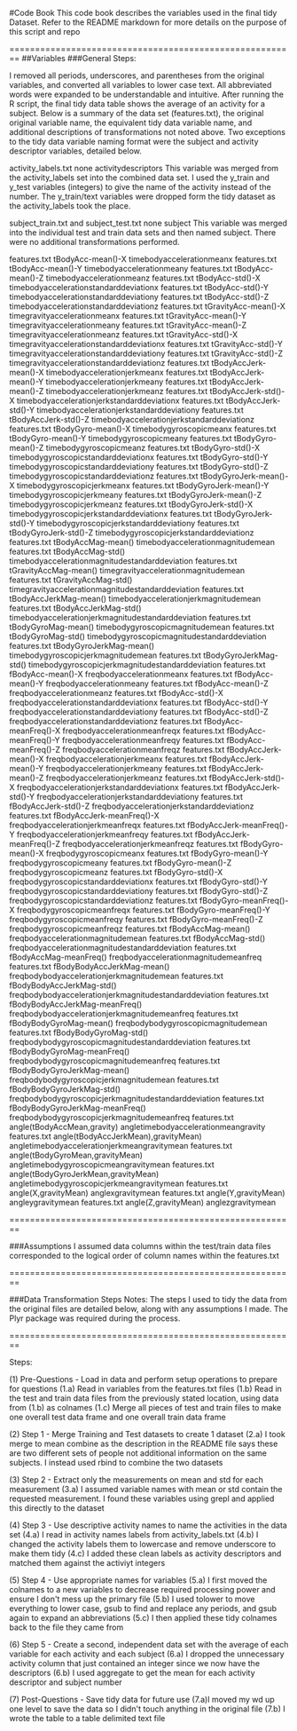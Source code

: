 #Code Book
This code book describes the variables used in the final tidy Dataset. Refer to the README markdown for more details on the purpose of this script and repo

========================================================
##Variables
###General Steps:

I removed all periods, underscores, and parentheses from the original variables, and converted all variables to lower case text. All abbreviated words were expanded to be understandable and intuitive. After running the R script, the final tidy data table shows the average of an activity for a subject. Below is a summary of the data set (features.txt), the original original variable name, the equivalent tidy data variable name, and additional descriptions of transformations not noted above. Two exceptions to the tidy data variable naming format were the subject and activity descriptor variables, detailed below.

activity_labels.txt      none      activitydescriptors      This variable was merged from the activity_labels set into the combined data set. I used the y_train and y_test variables (integers) to give the name of the activity instead of the number. The y_train/text variables were dropped form the tidy dataset as the activity_labels took the place.

subject_train.txt and subject_test.txt      none      subject      This variable was merged into the individual test and train data sets and then named subject. There were no additional transformations performed.

features.txt      tBodyAcc-mean()-X      timebodyaccelerationmeanx
features.txt      tBodyAcc-mean()-Y      timebodyaccelerationmeany
features.txt      tBodyAcc-mean()-Z      timebodyaccelerationmeanz
features.txt      tBodyAcc-std()-X      timebodyaccelerationstandarddeviationx
features.txt      tBodyAcc-std()-Y      timebodyaccelerationstandarddeviationy
features.txt      tBodyAcc-std()-Z      timebodyaccelerationstandarddeviationz
features.txt      tGravityAcc-mean()-X      timegravityaccelerationmeanx
features.txt      tGravityAcc-mean()-Y      timegravityaccelerationmeany
features.txt      tGravityAcc-mean()-Z      timegravityaccelerationmeanz
features.txt      tGravityAcc-std()-X      timegravityaccelerationstandarddeviationx
features.txt      tGravityAcc-std()-Y      timegravityaccelerationstandarddeviationy
features.txt      tGravityAcc-std()-Z      timegravityaccelerationstandarddeviationz
features.txt      tBodyAccJerk-mean()-X      timebodyaccelerationjerkmeanx
features.txt      tBodyAccJerk-mean()-Y      timebodyaccelerationjerkmeany
features.txt      tBodyAccJerk-mean()-Z      timebodyaccelerationjerkmeanz
features.txt      tBodyAccJerk-std()-X      timebodyaccelerationjerkstandarddeviationx
features.txt      tBodyAccJerk-std()-Y      timebodyaccelerationjerkstandarddeviationy
features.txt      tBodyAccJerk-std()-Z      timebodyaccelerationjerkstandarddeviationz
features.txt      tBodyGyro-mean()-X      timebodygyroscopicmeanx
features.txt      tBodyGyro-mean()-Y      timebodygyroscopicmeany
features.txt      tBodyGyro-mean()-Z      timebodygyroscopicmeanz
features.txt      tBodyGyro-std()-X      timebodygyroscopicstandarddeviationx
features.txt      tBodyGyro-std()-Y      timebodygyroscopicstandarddeviationy
features.txt      tBodyGyro-std()-Z      timebodygyroscopicstandarddeviationz
features.txt      tBodyGyroJerk-mean()-X      timebodygyroscopicjerkmeanx
features.txt      tBodyGyroJerk-mean()-Y      timebodygyroscopicjerkmeany
features.txt      tBodyGyroJerk-mean()-Z      timebodygyroscopicjerkmeanz
features.txt      tBodyGyroJerk-std()-X      timebodygyroscopicjerkstandarddeviationx
features.txt      tBodyGyroJerk-std()-Y      timebodygyroscopicjerkstandarddeviationy
features.txt      tBodyGyroJerk-std()-Z      timebodygyroscopicjerkstandarddeviationz
features.txt      tBodyAccMag-mean()      timebodyaccelerationmagnitudemean
features.txt      tBodyAccMag-std()      timebodyaccelerationmagnitudestandarddeviation
features.txt      tGravityAccMag-mean()      timegravityaccelerationmagnitudemean
features.txt      tGravityAccMag-std()      timegravityaccelerationmagnitudestandarddeviation
features.txt      tBodyAccJerkMag-mean()      timebodyaccelerationjerkmagnitudemean
features.txt      tBodyAccJerkMag-std()      timebodyaccelerationjerkmagnitudestandarddeviation
features.txt      tBodyGyroMag-mean()      timebodygyroscopicmagnitudemean
features.txt      tBodyGyroMag-std()      timebodygyroscopicmagnitudestandarddeviation
features.txt      tBodyGyroJerkMag-mean()      timebodygyroscopicjerkmagnitudemean
features.txt      tBodyGyroJerkMag-std()      timebodygyroscopicjerkmagnitudestandarddeviation
features.txt      fBodyAcc-mean()-X      freqbodyaccelerationmeanx
features.txt      fBodyAcc-mean()-Y      freqbodyaccelerationmeany
features.txt      fBodyAcc-mean()-Z      freqbodyaccelerationmeanz
features.txt      fBodyAcc-std()-X      freqbodyaccelerationstandarddeviationx
features.txt      fBodyAcc-std()-Y      freqbodyaccelerationstandarddeviationy
features.txt      fBodyAcc-std()-Z      freqbodyaccelerationstandarddeviationz
features.txt      fBodyAcc-meanFreq()-X      freqbodyaccelerationmeanfreqx
features.txt      fBodyAcc-meanFreq()-Y      freqbodyaccelerationmeanfreqy
features.txt      fBodyAcc-meanFreq()-Z      freqbodyaccelerationmeanfreqz
features.txt      fBodyAccJerk-mean()-X      freqbodyaccelerationjerkmeanx
features.txt      fBodyAccJerk-mean()-Y      freqbodyaccelerationjerkmeany
features.txt      fBodyAccJerk-mean()-Z      freqbodyaccelerationjerkmeanz
features.txt      fBodyAccJerk-std()-X      freqbodyaccelerationjerkstandarddeviationx
features.txt      fBodyAccJerk-std()-Y      freqbodyaccelerationjerkstandarddeviationy
features.txt      fBodyAccJerk-std()-Z      freqbodyaccelerationjerkstandarddeviationz
features.txt      fBodyAccJerk-meanFreq()-X      freqbodyaccelerationjerkmeanfreqx
features.txt      fBodyAccJerk-meanFreq()-Y      freqbodyaccelerationjerkmeanfreqy
features.txt      fBodyAccJerk-meanFreq()-Z      freqbodyaccelerationjerkmeanfreqz
features.txt      fBodyGyro-mean()-X      freqbodygyroscopicmeanx
features.txt      fBodyGyro-mean()-Y      freqbodygyroscopicmeany
features.txt      fBodyGyro-mean()-Z      freqbodygyroscopicmeanz
features.txt      fBodyGyro-std()-X      freqbodygyroscopicstandarddeviationx
features.txt      fBodyGyro-std()-Y      freqbodygyroscopicstandarddeviationy
features.txt      fBodyGyro-std()-Z      freqbodygyroscopicstandarddeviationz
features.txt      fBodyGyro-meanFreq()-X      freqbodygyroscopicmeanfreqx
features.txt      fBodyGyro-meanFreq()-Y      freqbodygyroscopicmeanfreqy
features.txt      fBodyGyro-meanFreq()-Z      freqbodygyroscopicmeanfreqz
features.txt      fBodyAccMag-mean()      freqbodyaccelerationmagnitudemean
features.txt      fBodyAccMag-std()      freqbodyaccelerationmagnitudestandarddeviation
features.txt      fBodyAccMag-meanFreq()      freqbodyaccelerationmagnitudemeanfreq
features.txt      fBodyBodyAccJerkMag-mean()      freqbodybodyaccelerationjerkmagnitudemean
features.txt      fBodyBodyAccJerkMag-std()      freqbodybodyaccelerationjerkmagnitudestandarddeviation
features.txt      fBodyBodyAccJerkMag-meanFreq()      freqbodybodyaccelerationjerkmagnitudemeanfreq
features.txt      fBodyBodyGyroMag-mean()      freqbodybodygyroscopicmagnitudemean
features.txt      fBodyBodyGyroMag-std()      freqbodybodygyroscopicmagnitudestandarddeviation
features.txt      fBodyBodyGyroMag-meanFreq()      freqbodybodygyroscopicmagnitudemeanfreq
features.txt      fBodyBodyGyroJerkMag-mean()      freqbodybodygyroscopicjerkmagnitudemean
features.txt      fBodyBodyGyroJerkMag-std()      freqbodybodygyroscopicjerkmagnitudestandarddeviation
features.txt      fBodyBodyGyroJerkMag-meanFreq()      freqbodybodygyroscopicjerkmagnitudemeanfreq
features.txt      angle(tBodyAccMean,gravity)      angletimebodyaccelerationmeangravity
features.txt      angle(tBodyAccJerkMean),gravityMean)      angletimebodyaccelerationjerkmeangravitymean
features.txt      angle(tBodyGyroMean,gravityMean)      angletimebodygyroscopicmeangravitymean
features.txt      angle(tBodyGyroJerkMean,gravityMean)      angletimebodygyroscopicjerkmeangravitymean
features.txt      angle(X,gravityMean)      anglexgravitymean
features.txt      angle(Y,gravityMean)      angleygravitymean
features.txt      angle(Z,gravityMean)      anglezgravitymean

========================================================

###Assumptions 
I assumed data columns within the test/train data files corresponded to the logical order of column names within the features.txt 

========================================================

###Data Transformation Steps
Notes: The steps I used to tidy the data from the original files are detailed below, along with any assumptions I made.
The Plyr package was required during the process. 

========================================================


Steps:

(1) Pre-Questions - Load in data and perform setup operations to prepare for questions
    (1.a) Read in variables from the features.txt files
    (1.b) Read in the test and train data files from the previously stated location, using data from (1.b) as colnames
    (1.c) Merge all pieces of test and train files to make one overall test data frame and one overall train data frame

(2) Step 1 - Merge Training and Test datasets to create 1 dataset
    (2.a) I took merge to mean combine as the description in the README file says these are two different sets of people not     additional information on the same subjects. I instead used rbind to combine the two datasets

(3) Step 2 - Extract only the measurements on mean and std for each measurement
    (3.a) I assumed variable names with mean or std contain the requested measurement. I found these variables using grepl and applied this directly to the dataset


(4) Step 3 - Use descriptive activity names to name the activities in the data set
    (4.a) I read in activity names labels from activity_labels.txt
    (4.b) I changed the activity labels them to lowercase and remove underscore to make them tidy
    (4.c) I added these clean labels as activity descriptors and matched them against the activiyt integers

(5) Step 4 - Use appropriate names for variables
    (5.a) I first moved the colnames to a new variables to decrease required processing power and ensure I don't mess up the primary file
    (5.b) I used tolower to move everything to lower case, gsub to find and replace any periods, and gsub again to expand an abbreviations
    (5.c) I then applied these tidy colnames back to the file they came from

(6) Step 5 - Create a second, independent data set with the average of each variable for each activity and each subject
    (6.a) I dropped the  unnecessary activity column that just contained an integer since we now have the descriptors
    (6.b) I used aggregate to get the mean for each activity descriptor and subject number

(7) Post-Questions - Save tidy data for future use
    (7.a)I moved my wd up one level to save the data so I didn't touch anything in the original file
    (7.b) I wrote the table to a table delimited text file
